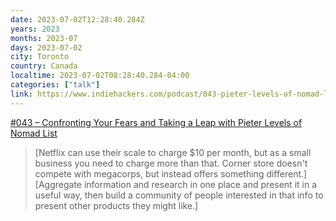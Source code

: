 ```yaml
---
date: 2023-07-02T12:28:40.284Z
years: 2023
months: 2023-07
days: 2023-07-02
city: Toronto
country: Canada
localtime: 2023-07-02T08:28:40.284-04:00
categories: ["talk"]
link: https://www.indiehackers.com/podcast/043-pieter-levels-of-nomad-list
---
```

[#043 – Confronting Your Fears and Taking a Leap with Pieter Levels of Nomad List](https://www.indiehackers.com/podcast/043-pieter-levels-of-nomad-list)

> [Netflix can use their scale to charge $10 per month, but as a small business you need to charge more than that. Corner store doesn't compete with megacorps, but instead offers something different.]
> [Aggregate information and research in one place and present it in a useful way, then build a community of people interested in that info to present other products they might like.]

